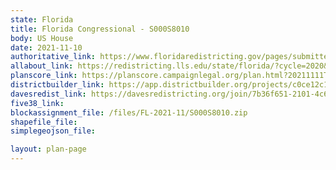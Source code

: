 ```yaml
---
state: Florida
title: Florida Congressional - S000S8010
body: US House
date: 2021-11-10
authoritative_link: https://www.floridaredistricting.gov/pages/submitted-plans
allabout_link: https://redistricting.lls.edu/state/florida/?cycle=2020&level=State%20Upper&startdate=
planscore_link: https://planscore.campaignlegal.org/plan.html?20211111T141421.355809976Z
districtbuilder_link: https://app.districtbuilder.org/projects/c0ce12c1-0c4f-4571-be6c-7c9b8b9bd03b
davesredist_link: https://davesredistricting.org/join/7b36f651-2101-4c6d-b725-3b9771394b17
five38_link:
blockassignment_file: /files/FL-2021-11/S000S8010.zip
shapefile_file:
simplegeojson_file:

layout: plan-page
---
```

